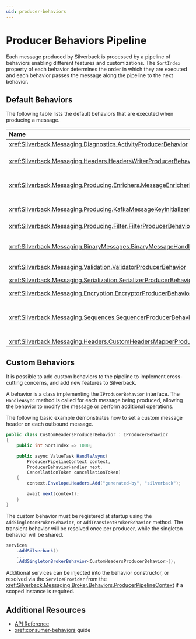 ```yaml
---
uid: producer-behaviors
---
```


# Producer Behaviors Pipeline

Each message produced by Silverback is processed by a pipeline of behaviors enabling different features and customizations. The `SortIndex` property of each behavior determines the order in which they are executed and each behavior passes the message along the pipeline to the next behavior.

## Default Behaviors

The following table lists the default behaviors that are executed when producing a message.

Name | Index | Description
:-- |------:| :--
<xref:Silverback.Messaging.Diagnostics.ActivityProducerBehavior> |   100 | Starts an [Activity](https://docs.microsoft.com/en-us/dotnet/api/system.diagnostics.activity) and adds the tracing information to the message headers.
<xref:Silverback.Messaging.Headers.HeadersWriterProducerBehavior> |   200 | Maps the properties decorated with the <xref:Silverback.Messaging.Messages.HeaderAttribute> to the message headers.
<xref:Silverback.Messaging.Producing.Enrichers.MessageEnricherProducerBehavior> |   250 | Invokes all the <xref:Silverback.Messaging.Producing.Enrichers.IOutboundMessageEnricher> configured for to the endpoint.
<xref:Silverback.Messaging.Producing.KafkaMessageKeyInitializerProducerBehavior> |   300 | Sets the Kafka key with the value from the properties decorated with the `KafkaKeyMemberAttribute` and ensures that a random key is generated when chunking is enabled and no key is set.
<xref:Silverback.Messaging.Producing.Filter.FilterProducerBehavior> |   400 | Applies the configured filters to the message being produced.
<xref:Silverback.Messaging.BinaryMessages.BinaryMessageHandlerProducerBehavior> |   500 | Switches to the <xref:Silverback.Messaging.BinaryMessages.BinaryMessageSerializer> if the message being produced implements the <xref:Silverback.Messaging.Messages.IBinaryMessage> interface.
<xref:Silverback.Messaging.Validation.ValidatorProducerBehavior> | 550 | Validates the message being produced.
<xref:Silverback.Messaging.Serialization.SerializerProducerBehavior> | 600 | Serializes the message being produced using the configured <xref:Silverback.Messaging.Serialization.IMessageSerializer>.
<xref:Silverback.Messaging.Encryption.EncryptorProducerBehavior> |   700 | Encrypts the message when encryption is enabled.
<xref:Silverback.Messaging.Sequences.SequencerProducerBehavior> | 800 | Uses the available implementations of <xref:Silverback.Messaging.Sequences.ISequenceWriter> (e.g. <xref:Silverback.Messaging.Sequences.Chunking.ChunkSequenceWriter>) to set the proper headers and split the published message or messages set to create the sequences.
<xref:Silverback.Messaging.Headers.CustomHeadersMapperProducerBehavior> |  1000 | Applies the custom header name mappings.

## Custom Behaviors

It is possible to add custom behaviors to the pipeline to implement cross-cutting concerns, and add new features to Silverback.

A behavior is a class implementing the `IProducerBehavior` interface. The `HandleAsync` method is called for each message being produced, allowing the behavior to modify the message or perform additional operations.

The following basic example demonstrates how to set a custom message header on each outbound message.

```csharp
public class CustomHeadersProducerBehavior : IProducerBehavior
{
    public int SortIndex => 1000;

    public async ValueTask HandleAsync(
        ProducerPipelineContext context,
        ProducerBehaviorHandler next,
        CancellationToken cancellationToken)
    {
        context.Envelope.Headers.Add("generated-by", "silverback");

        await next(context);
    }
}
```

The custom behavior must be registered at startup using the `AddSingletonBrokerBehavior`, or `AddTransientBrokerBehavior` method. The transient behavior will be resolved once per producer, while the singleton behavior will be shared.

```csharp
services
    .AddSilverback()
    ...
    .AddSingletonBrokerBehavior<CustomHeadersProducerBehavior>();
```

Additional services can be injected into the behavior constructor, or resolved via the `ServiceProvider` from the <xref:Silverback.Messaging.Broker.Behaviors.ProducerPipelineContext> if a scoped instance is required.

## Additional Resources

* [API Reference](xref:Silverback)
* <xref:consumer-behaviors> guide
